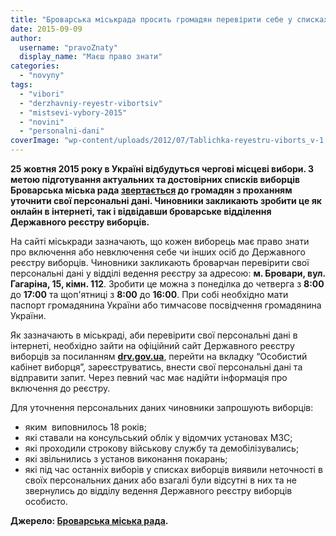 ```yaml
---
title: "Броварська міськрада просить громадян перевірити себе у списках виборців"
date: 2015-09-09
author: 
  username: "pravoZnaty"
  display_name: "Маєш право знати"
categories: 
  - "novyny"
tags: 
  - "vibori"
  - "derzhavniy-reyestr-vibortsiv"
  - "mistsevi-vybory-2015"
  - "novini"
  - "personalni-dani"
coverImage: "wp-content/uploads/2012/07/Tablichka-reyestru-viborts_v-1.jpg"
---
```


**25 жовтня 2015 року в Україні відбудуться чергові місцеві вибори. З метою підготування актуальних та достовірних списків виборців Броварська міська рада [звертається](http://docs.brovary.org/p27256/09.09.2015) до громадян з проханням уточнити свої персональні дані. Чиновники закликають зробити це як онлайн в інтернеті, так і відвідавши броварське відділення Державного реєстру виборців.**

На сайті міськради зазначають, що кожен виборець має право знати про включення або невключення себе чи інших осіб до Державного реєстру виборців. Чиновники закликають броварчан перевірити свої персональні дані у відділі ведення реєстру за адресою: **м. Бровари, вул. Гагаріна, 15, кімн. 112**. Зробити це можна з понеділка до четверга з **8:00** до **17:00** та щоп'ятниці з **8:00** до **16:00**. При собі необхідно мати паспорт громадянина України або тимчасове посвідчення громадянина України.

Як зазначають в міськраді, аби перевірити свої персональні дані в інтернеті, необхідно зайти на офіційний сайт Державного реєстру виборців за посиланням [**drv.gov.ua**](https://www.drv.gov.ua/portal/!cm_core.cm_index), перейти на вкладку “Особистий кабінет виборця”, зареєструватись, внести свої персональні дані та відправити запит. Через певний час має надійти інформація про включення до реєстру.

Для уточнення персональних даних чиновники запрошують виборців:

- яким  виповнилось 18 років;
- які ставали на консульський облік у відомчих установах МЗС;
- які проходили строкову військову службу та демобілізувались;
- які звільнились з установ виконання покарань;
- які під час останніх виборів у списках виборців виявили неточності в своїх персональних даних або взагалі були відсутні в них та не звернулись до відділу ведення Державного реєстру виборців особисто.

**Джерело: [Броварська міська рада](http://docs.brovary.org/p27256/09.09.2015).**
